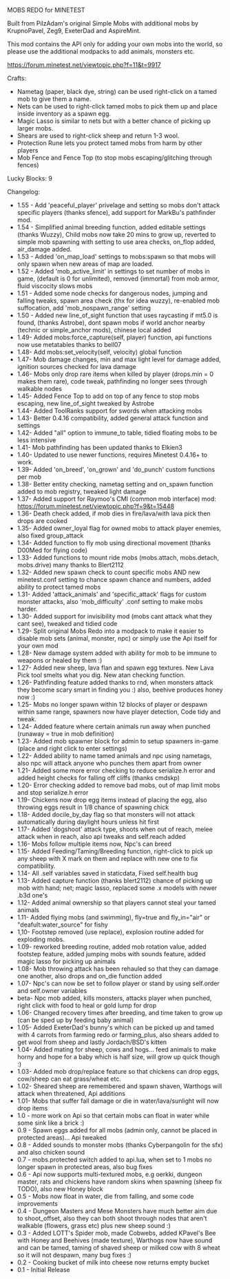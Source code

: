 
MOBS REDO for MINETEST

Built from PilzAdam's original Simple Mobs with additional mobs by KrupnoPavel, Zeg9, ExeterDad and AspireMint.


This mod contains the API only for adding your own mobs into the world, so please use the additional modpacks to add animals, monsters etc.


https://forum.minetest.net/viewtopic.php?f=11&t=9917


Crafts:

 - Nametag (paper, black dye, string) can be used right-click on a tamed mob to give them a name.
 - Nets can be used to right-click tamed mobs to pick them up and place inside inventory as a spawn egg.
 - Magic Lasso is similar to nets but with a better chance of picking up larger mobs.
 - Shears are used to right-click sheep and return 1-3 wool.
 - Protection Rune lets you protect tamed mobs from harm by other players
 - Mob Fence and Fence Top (to stop mobs escaping/glitching through fences)

Lucky Blocks: 9


Changelog:
- 1.55 - Add 'peaceful_player' privelage and setting so mobs don't attack specific players (thanks sfence), add support for MarkBu's pathfinder mod.
- 1.54 - Simplified animal breeding function, added editable settings (thanks Wuzzy), Child mobs now take 20 mins to grow up, reverted to simple mob spawning with setting to use area checks, on_flop added, air_damage added.
- 1.53 - Added 'on_map_load' settings to mobs:spawn so that mobs will only spawn when new areas of map are loaded.
- 1.52 - Added 'mob_active_limit' in settings to set number of mobs in game,
(default is 0 for unlimited), removed {immortal} from mob armor, fluid viscocity slows mobs
- 1.51 - Added some node checks for dangerous nodes, jumping and falling tweaks, spawn area check (thx for idea wuzzy), re-enabled mob suffocation, add 'mob_nospawn_range' setting
- 1.50 - Added new line_of_sight function that uses raycasting if mt5.0 is found,  (thanks Astrobe), dont spawn mobs if world anchor nearby (technic or simple_anchor mods), chinese local added
- 1.49- Added mobs:force_capture(self, player) function, api functions now use metatables thanks to bell07
- 1.48- Add mobs:set_velocity(self, velocity) global function
- 1.47- Mob damage changes, min and max light level for damage added, ignition sources checked for lava damage
- 1.46- Mobs only drop rare items when killed by player (drops.min = 0 makes them rare), code tweak, pathfinding no longer sees through walkable nodes
- 1.45- Added Fence Top to add on top of any fence to stop mobs escaping, new line_of_sight tweaked by Astrobe
- 1.44- Added ToolRanks support for swords when attacking mobs
- 1.43- Better 0.4.16 compatibility, added general attack function and settings
- 1.42- Added "all" option to immune_to table, tidied floating mobs to be less intensive
- 1.41- Mob pathfinding has been updated thanks to Elkien3
- 1.40- Updated to use newer functions, requires Minetest 0.4.16+ to work.
- 1.39- Added 'on_breed', 'on_grown' and 'do_punch' custom functions per mob
- 1.38- Better entity checking, nametag setting and on_spawn function added to mob registry, tweaked light damage
- 1.37- Added support for Raymoo's CMI (common mob interface) mod: https://forum.minetest.net/viewtopic.php?f=9&t=15448
- 1.36- Death check added, if mob dies in fire/lava/with lava pick then drops are cooked
- 1.35- Added owner_loyal flag for owned mobs to attack player enemies, also fixed group_attack
- 1.34- Added function to fly mob using directional movement (thanks D00Med for flying code)
- 1.33- Added functions to mount ride mobs (mobs.attach, mobs.detach, mobs.drive) many thanks to Blert2112
- 1.32- Added new spawn check to count specific mobs AND new minetest.conf setting to chance spawn chance and numbers, added ability to protect tamed mobs
- 1.31- Added 'attack_animals' and 'specific_attack' flags for custom monster attacks, also 'mob_difficulty' .conf setting to make mobs harder.
- 1.30- Added support for invisibility mod (mobs cant attack what they cant see), tweaked and tidied code
- 1.29- Split original Mobs Redo into a modpack to make it easier to disable mob sets (animal, monster, npc) or simply use the Api itself for your own mod
- 1.28- New damage system added with ability for mob to be immune to weapons or healed by them :)
- 1.27- Added new sheep, lava flan and spawn egg textures.  New Lava Pick tool smelts what you dig.  New atan checking function.
- 1.26- Pathfinding feature added thanks to rnd, when monsters attack they become scary smart in finding you :) also, beehive produces honey now :)
- 1.25- Mobs no longer spawn within 12 blocks of player or despawn within same range, spawners now have player detection, Code tidy and tweak.
- 1.24- Added feature where certain animals run away when punched (runaway = true in mob definition)
- 1.23- Added mob spawner block for admin to setup spawners in-game (place and right click to enter settings)
- 1.22- Added ability to name tamed animals and npc using nametags, also npc will attack anyone who punches them apart from owner
- 1.21- Added some more error checking to reduce serialize.h error and added height checks for falling off cliffs (thanks cmdskp)
- 1.20- Error checking added to remove bad mobs, out of map limit mobs and stop serialize.h error
- 1.19- Chickens now drop egg items instead of placing the egg, also throwing eggs result in 1/8 chance of spawning chick
- 1.18- Added docile_by_day flag so that monsters will not attack automatically during daylight hours unless hit first
- 1.17- Added 'dogshoot' attack type, shoots when out of reach, melee attack when in reach, also api tweaks and self.reach added
- 1.16- Mobs follow multiple items now, Npc's can breed
- 1.15- Added Feeding/Taming/Breeding function, right-click to pick up any sheep with X mark on them and replace with new one to fix compatibility.
- 1.14- All .self variables saved in staticdata, Fixed self.health bug
- 1.13- Added capture function (thanks blert2112) chance of picking up mob with hand; net; magic lasso, replaced some .x models with newer .b3d one's
- 1.12- Added animal ownership so that players cannot steal your tamed animals
- 1.11- Added flying mobs (and swimming), fly=true and fly_in="air" or "deafult:water_source" for fishy
- 1,10- Footstep removed (use replace), explosion routine added for exploding mobs.
- 1.09- reworked breeding routine, added mob rotation value, added footstep feature, added jumping mobs with sounds feature, added magic lasso for picking up animals
- 1.08- Mob throwing attack has been rehauled so that they can damage one another, also drops and on_die function added
- 1.07- Npc's can now be set to follow player or stand by using self.order and self.owner variables
- beta- Npc mob added, kills monsters, attacks player when punched, right click with food to heal or gold lump for drop
- 1.06- Changed recovery times after breeding, and time taken to grow up (can be sped up by feeding baby animal)
- 1.05- Added ExeterDad's bunny's which can be picked up and tamed with 4 carrots from farming redo or farming_plus, also shears added to get wool from sheep and lastly Jordach/BSD's kitten
- 1.04- Added mating for sheep, cows and hogs...  feed animals to make horny and hope for a baby which is half size, will grow up quick though :)
- 1.03- Added mob drop/replace feature so that chickens can drop eggs, cow/sheep can eat grass/wheat etc.
- 1.02- Sheared sheep are remembered and spawn shaven, Warthogs will attack when threatened, Api additions
- 1.01- Mobs that suffer fall damage or die in water/lava/sunlight will now drop items
- 1.0 - more work on Api so that certain mobs can float in water while some sink like a brick :)
- 0.9 - Spawn eggs added for all mobs (admin only, cannot be placed in protected areas)...  Api tweaked
- 0.8 - Added sounds to monster mobs (thanks Cyberpangolin for the sfx) and also chicken sound
- 0.7 - mobs.protected switch added to api.lua, when set to 1 mobs no longer spawn in protected areas, also bug fixes
- 0.6 - Api now supports multi-textured mobs, e.g oerkki, dungeon master, rats and chickens have random skins when spawning (sheep fix TODO), also new Honey block
- 0.5 - Mobs now float in water, die from falling, and some code improvements
- 0.4 - Dungeon Masters and Mese Monsters have much better aim due to shoot_offset, also they can both shoot through nodes that aren't walkable (flowers, grass etc) plus new sheep sound :)
- 0.3 - Added LOTT's Spider mob, made Cobwebs, added KPavel's Bee with Honey and Beehives (made texture), Warthogs now have sound and can be tamed, taming of shaved sheep or milked cow with 8 wheat so it will not despawn, many bug fixes :)
- 0.2 - Cooking bucket of milk into cheese now returns empty bucket
- 0.1 - Initial Release
